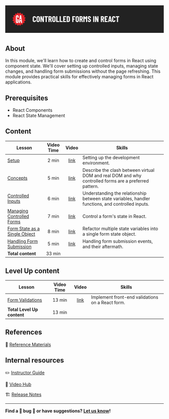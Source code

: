 # ![Controlled Forms in React](./assets/hero.png)

## About

In this module, we'll learn how to create and control forms in React using component state. We'll cover setting up controlled inputs, managing state changes, and handling form submissions without the page refreshing. This module provides practical skills for effectively managing forms in React applications.

## Prerequisites

- React Components
- React State Management

## Content

| Lesson | Video Time | Video | Skills |
| ------ | :--------: | :---: | ------ |
| [Setup](./setup/README.md)                                                 |  2 min | [link](https://generalassembly.wistia.com/medias/cz3lva23to) | Setting up the development environment.                                                               |
| [Concepts](./concepts/README.md)                                           |  5 min | [link](https://generalassembly.wistia.com/medias/hk8ci1ndaj) | Describe the clash between virtual DOM and real DOM and why controlled forms are a preferred pattern. |
| [Controlled Inputs](./controlled-inputs/README.md)                         |  6 min | [link](https://generalassembly.wistia.com/medias/8x33kkj9e5) | Understanding the relationship between state variables, handler functions, and controlled inputs.     |
| [Managing Controlled Forms](./managing-controlled-forms/README.md)         |  7 min | [link](https://generalassembly.wistia.com/medias/v8nvp8arkl) | Control a form's state in React.                                                                      |
| [Form State as a Single Object](./form-state-as-a-single-object/README.md) |  8 min | [link](https://generalassembly.wistia.com/medias/cpfo7u54nf) | Refactor multiple state variables into a single form state object.                                    |
| [Handling Form Submission](./handling-form-submission/README.md)           |  5 min | [link](https://generalassembly.wistia.com/medias/5bweqi4a99) | Handling form submission events, and their aftermath.                                                 |
| **Total content**                                                          | 33 min |                                                              |                                                                                                       |

## Level Up content

| Lesson | Video Time | Video | Skills |
| ------ | :--------: | :---: | ------ |
| [Form Validations](./form-validations/README.md) | 13 min | [link](https://generalassembly.wistia.com/medias/w12crjh2r9) | Implement front-end validations on a React form. |
| **Total Level Up content**                       | 13 min |                                                              |                                                  |

## References

📖 [Reference Materials](./references/README.md)

## Internal resources

✏️ [Instructor Guide](./internal-resources/instructor-guide.md)

🎥 [Video Hub](./internal-resources/video-hub.md)

🏗️ [Release Notes](./internal-resources/release-notes.md)

---

**Find a 👾 bug 👾 or have suggestions? [Let us know](https://git.generalassemb.ly/modular-curriculum-all-courses/universal-resources-internal/blob/main/module-feedback.md)!**
